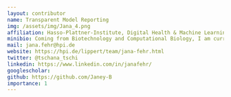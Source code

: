```yaml
---
layout: contributor
name: Transparent Model Reporting
img: /assets/img/Jana_4.png
affiliation: Hasso-Plattner-Institute, Digital Health & Machine Learning
minibio: Coming from Biotechnology and Computational Biology, I am currently pursuing my PhD in Digital Health and Machine Learning. My work focuses around evaluating ML-applications in health. 
mail: jana.fehr@hpi.de
website: https://hpi.de/lippert/team/jana-fehr.html
twitter: @tschana_tschi
linkedin: https://www.linkedin.com/in/janafehr/
googlescholar:
github: https://github.com/Janey-B
importance: 1
---
```

